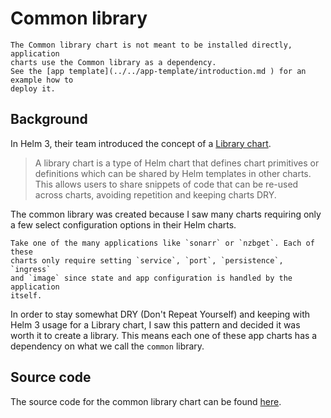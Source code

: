# Common library

```admonish note
The Common library chart is not meant to be installed directly, application
charts use the Common library as a dependency.
See the [app template](../../app-template/introduction.md ) for an example how to
deploy it.
```

## Background

In Helm 3, their team introduced the concept of a
[Library chart](https://helm.sh/docs/topics/library_charts/).

> A library chart is a type of Helm chart that defines chart primitives or
  definitions which can be shared by Helm templates in other charts. This
  allows users to share snippets of code that can be re-used across charts,
  avoiding repetition and keeping charts DRY.

The common library was created because I saw many charts requiring only a
few select configuration options in their Helm charts.

```admonish note
Take one of the many applications like `sonarr` or `nzbget`. Each of these
charts only require setting `service`, `port`, `persistence`, `ingress`
and `image` since state and app configuration is handled by the application
itself.
```

In order to stay somewhat DRY (Don't Repeat Yourself) and keeping with Helm 3
usage for a Library chart, I saw this pattern and decided it was worth it to
create a library. This means each one of these app charts has a
dependency on what we call the `common` library.

## Source code

The source code for the common library chart can be found
[here](https://github.com/TomRoush/helm-charts/tree/main/charts/library/common).
